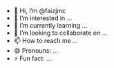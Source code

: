 - 👋 Hi, I’m @faizjmc
- 👀 I’m interested in ...
- 🌱 I’m currently learning ...
- 💞️ I’m looking to collaborate on ...
- 📫 How to reach me ...
- 😄 Pronouns: ...
- ⚡ Fun fact: ...

<!---
faizjmc/faizjmc is a ✨ special ✨ repository because its `README.md` (this file) appears on your GitHub profile.
You can click the Preview link to take a look at your changes.
--->
